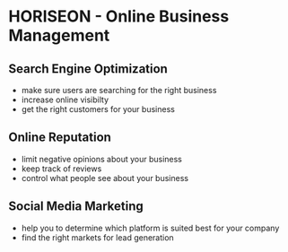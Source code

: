 # HORISEON - Online Business Management
  ## Search Engine Optimization
   * make sure users are searching for the right   business
   * increase online visibilty
   * get the right customers for your business

  ## Online Reputation
   * limit negative opinions about your business
   * keep track of reviews
   * control what people see about your business

  ## Social Media Marketing
   * help you to determine which platform is suited best for your company
   * find the right markets for lead generation

   ###

    





